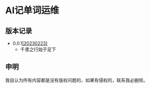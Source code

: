 # AI记单词运维

## 版本记录

* 0.0.1[[20230223]](/20230223/README.md)
  * 千里之行始于足下

## 申明

  我自认为所有内容都是没有版权问题的，如果有侵权的，联系我必删除。
